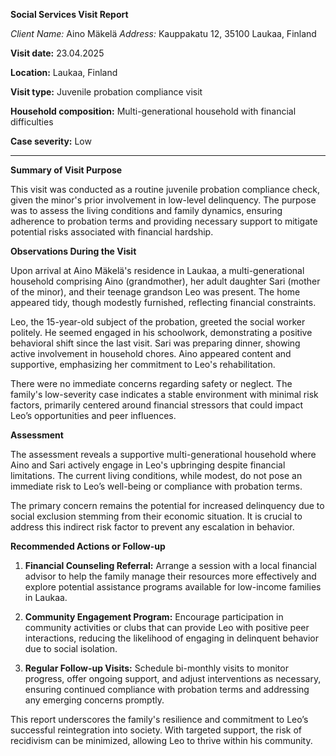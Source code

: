 **Social Services Visit Report**

*Client Name:* Aino Mäkelä
*Address:* Kauppakatu 12, 35100 Laukaa, Finland

**Visit date:** 23.04.2025

**Location:** Laukaa, Finland

**Visit type:** Juvenile probation compliance visit

**Household composition:** Multi-generational household with financial difficulties

**Case severity:** Low

---

**Summary of Visit Purpose**

This visit was conducted as a routine juvenile probation compliance check, given the minor's prior involvement in low-level delinquency. The purpose was to assess the living conditions and family dynamics, ensuring adherence to probation terms and providing necessary support to mitigate potential risks associated with financial hardship.

**Observations During the Visit**

Upon arrival at Aino Mäkelä's residence in Laukaa, a multi-generational household comprising Aino (grandmother), her adult daughter Sari (mother of the minor), and their teenage grandson Leo was present. The home appeared tidy, though modestly furnished, reflecting financial constraints.

Leo, the 15-year-old subject of the probation, greeted the social worker politely. He seemed engaged in his schoolwork, demonstrating a positive behavioral shift since the last visit. Sari was preparing dinner, showing active involvement in household chores. Aino appeared content and supportive, emphasizing her commitment to Leo's rehabilitation.

There were no immediate concerns regarding safety or neglect. The family's low-severity case indicates a stable environment with minimal risk factors, primarily centered around financial stressors that could impact Leo’s opportunities and peer influences.

**Assessment**

The assessment reveals a supportive multi-generational household where Aino and Sari actively engage in Leo's upbringing despite financial limitations. The current living conditions, while modest, do not pose an immediate risk to Leo’s well-being or compliance with probation terms.

The primary concern remains the potential for increased delinquency due to social exclusion stemming from their economic situation. It is crucial to address this indirect risk factor to prevent any escalation in behavior.

**Recommended Actions or Follow-up**

1. **Financial Counseling Referral:** Arrange a session with a local financial advisor to help the family manage their resources more effectively and explore potential assistance programs available for low-income families in Laukaa.
   
2. **Community Engagement Program:** Encourage participation in community activities or clubs that can provide Leo with positive peer interactions, reducing the likelihood of engaging in delinquent behavior due to social isolation.

3. **Regular Follow-up Visits:** Schedule bi-monthly visits to monitor progress, offer ongoing support, and adjust interventions as necessary, ensuring continued compliance with probation terms and addressing any emerging concerns promptly.

This report underscores the family's resilience and commitment to Leo’s successful reintegration into society. With targeted support, the risk of recidivism can be minimized, allowing Leo to thrive within his community.